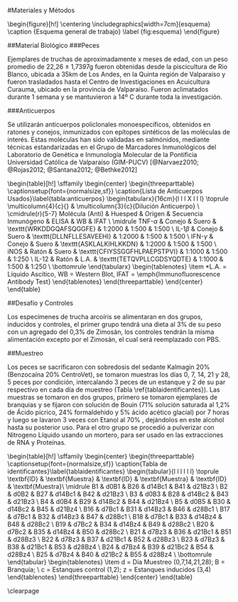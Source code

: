 #Materiales y Métodos

\begin{figure}[h!]
	\centering
		\includegraphics[width=7cm]{esquema} 
	\caption {Esquema general de trabajo}
	\label {fig:esquema}
\end{figure}

##Material Biológico
###Peces

Ejemplares de truchas de aproximadamente x meses de edad, con un peso promedio de 22,26 $\pm$ 1,7397g fueron obtenidas desde la piscicultura de Rio Blanco, ubicada a 35km de Los Andes, en la Quinta región de Valparaíso y fueron trasladados hasta el Centro de Investigaciones en Acuicultura Curauma, ubicado en la provincia de Valparaíso. Fueron aclimatados durante 1 semana y se mantuvieron a 14º C durante toda la investigación.

###Anticuerpos

Se utilizarán anticuerpos policlonales monoespecíficos, obtenidos en ratones y conejos, inmunizados con epítopes sintéticos de las moléculas de interés. Estas moléculas han sido validadas en salmónidos, mediante técnicas estandarizadas en el Grupo de Marcadores Inmunológicos del Laboratorio de Genética e Inmunología Molecular de la Pontificia Universidad Católica de Valparaíso (GIM-PUCV) [@Narvaez2010; @Rojas2012; @Santana2012; @Bethke2012]

\begin{table}[h!]
\sffamily
  \begin{center}
    \begin{threeparttable}
    \captionsetup{font={normalsize,sf}}
      \caption{Lista de Anticuerpos Usados}\label{tabla:anticuerpos}
      \begin{tabularx}{16cm}{l l l X l l l}
	\toprule
	\multicolumn{4}{c}{} & \multicolumn{3}{c}{Dilución Anticuerpo} \\
	\cmidrule(r){5-7}
	Molécula (Anti) & Huesped & Origen & Secuencia Inmunógeno & ELISA & WB & IFAT \\
	\midrule
	TNF-$\alpha$ & Conejo & Suero & \texttt{WRKDDGQAFSQGGFE} & 1:2000 & 1:500 & 1:500 \\
	IL-1$\beta$ & Conejo & Suero &  \texttt{DLLNFLLESAVEEHI} & 1:2000 & 1:500 & 1:500 \\
	IFN-$\gamma$ & Conejo & Suero & \texttt{ASKLALKIHLKKDN} & 1:2000 & 1:500 & 1:500 \\
	iNOS & Ratón & Suero & \texttt{CFIYSSGGFHLPAEPSTPVI} & 1:1000 & 1:500 & 1:250 \\
	IL-12 & Ratón & L.A. & \texttt{TETQVPLLCGDSYQDTE} & 1:1000 & 1:500 & 1:250 \\
	\bottomrule
		\end{tabularx}
\begin{tablenotes}
  \item *L.A. = Líquido Ascítico, WB = Western Blot, IFAT = \emph{Immunofluorescence Antibody Test}
\end{tablenotes}
\end{threeparttable}
\end{center}
\end{table}

##Desafío y Controles

Los especímenes de trucha arcoíris se alimentaran en dos grupos, inducidos y controles, el primer grupo tendrá una dieta al 3\% de su peso con un agregado del 0,3\% de Zimosán, los controles tendrán la misma alimentación excepto por el Zimosán, el cual será reemplazado con PBS.

##Muestreo

Los peces se sacrificaron con sobredosis del sedante Kalmagin 20\% (Benzocaína 20\% CentroVet), se tomaron muestras los días 0, 7, 14, 21 y 28, 5 peces por condición, intercalando 3 peces de un estanque y 2 de su par respectivo en cada día de muestreo (Tabla \ref{tablaidentificantes}). Las muestras se tomaron en dos grupos, primero se tomaron ejemplares de branquias y se fijaron con solución de Bouin (71\% solución saturada al 1,2\% de Ácido pícrico, 24\% formaldehido y 5\% ácido acético glacial) por 7 horas y luego se lavaron 3 veces con Etanol al 70\% , dejándolos en este alcohol hasta su posterior uso. Para el otro grupo se procedió a pulverizar con Nitrogeno Líquido usando un mortero, para ser usado en las extracciones de RNA y Proteínas.

\begin{table}[h!]
\sffamily
\begin{center}
    \begin{threeparttable}
    \captionsetup{font={normalsize,sf}}
      \caption{Tabla de identificantes}\label{tablaidentificantes}
      \begin{tabular}{l l l l l l}
	\toprule
	\textbf{ID} & \textbf{Muestra} & \textbf{ID} & \textbf{Muestra} & \textbf{ID} & \textbf{Muestra}\\
	\midrule
	B1 & d0B1 & B26 & d14Bc1 & B41 & d21Bz3 \\
	B2 & d0B2 & B27 & d14Bc1 & B42 & d21Bz3 \\
	B3 & d0B3 & B28 & d14Bc2 & B43 & d21Bz3 \\
	B4 & d0B4 & B29 & d14Bc2 & B44 & d21Bz4 \\
	B5 & d0B5 & B30 & d14Bc2 & B45 & d21Bz4 \\
	B16 & d7Bc1 & B31 & d14Bz3 & B46 & d28Bc1 \\
	B17 & d7Bc1 & B32 & d14Bz3 & B47 & d28Bc1 \\
	B18 & d7Bc1 & B33 & d14Bz4 & B48 & d28Bc2 \\
	B19 & d7Bc2 & B34 & d14Bz4 & B49 & d28Bc2 \\
	B20 & d7Bc2 & B35 & d14Bz4 & B50 & d28Bc2 \\
	B21 & d7Bz3 & B36 & d21Bc1 & B51 & d28Bz3 \\
	B22 & d7Bz3 & B37 & d21Bc1 & B52 & d28Bz3 \\
	B23 & d7Bz3 & B38 & d21Bc1 & B53 & d28Bz4 \\
	B24 & d7Bz4 & B39 & d21Bc2 & B54 & d28Bz4 \\
	B25 & d7Bz4 & B40 & d21Bc2 & B55 & d28Bz4 \\
\bottomrule
\end{tabular}
\begin{tablenotes}
  \item d = Día Muestreo (0,7,14,21,28); B = Branquia; \\
  c = Estanques control (1,2); z = Estanques inducidos (3,4)
\end{tablenotes}
\end{threeparttable}
\end{center}
\end{table}
	
	
\clearpage

